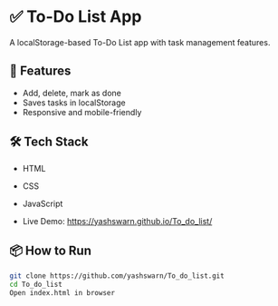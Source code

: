 # ✅ To-Do List App

A localStorage-based To-Do List app with task management features.

## 🚀 Features
- Add, delete, mark as done
- Saves tasks in localStorage
- Responsive and mobile-friendly

## 🛠️ Tech Stack
- HTML
- CSS
- JavaScript

- Live Demo: https://yashswarn.github.io/To_do_list/

## 📦 How to Run
```bash
git clone https://github.com/yashswarn/To_do_list.git
cd To_do_list
Open index.html in browser
